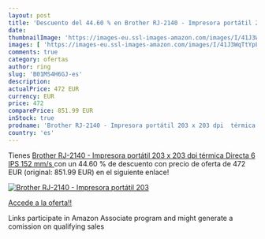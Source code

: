 ```yaml
---
layout: post
title: 'Descuento del 44.60 % en Brother RJ-2140 - Impresora portátil 203'
date: 
thumbnailImage: 'https://images-eu.ssl-images-amazon.com/images/I/41J3WqTtYpL._SL200_.jpg'
images: [ 'https://images-eu.ssl-images-amazon.com/images/I/41J3WqTtYpL._SL200_.jpg' ]
comments: true
category: ofertas
author: ring
slug: 'B01MS4H6GJ-es'
description:
actualPrice: 472 EUR
currency: EUR
price: 472
comparePrice: 851.99 EUR
inStock: true
prodname: 'Brother RJ-2140 - Impresora portátil 203 x 203 dpi  térmica Directa  6 IPS  152 mm/s '
country: 'es'
---
```


Tienes [Brother RJ-2140 - Impresora portátil 203 x 203 dpi  térmica Directa  6 IPS  152 mm/s ](https://www.amazon.es/dp/B01MS4H6GJ/?tag=tolees-21) con un 44.60 % de descuento con precio de oferta de 472 EUR (original: 851.99 EUR) en el siguiente enlace!

[![Brother RJ-2140 - Impresora portátil 203](https://images-eu.ssl-images-amazon.com/images/I/41J3WqTtYpL._SL200_.jpg)](https://www.amazon.es/dp/B01MS4H6GJ/?tag=tolees-21)

[Accede a la oferta!!](https://www.amazon.es/dp/B01MS4H6GJ/?tag=tolees-21)

Links participate in Amazon Associate program and might generate a comission on qualifying sales


